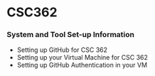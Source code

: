 # CSC362

### System and Tool Set-up Information

<ul>
  <li>Setting up GitHub for CSC 362</li>
  <li>Setting up your Virtual Machine for CSC 362</li>
  <li>Setting up GitHub Authentication in your VM</li>
</ul>
